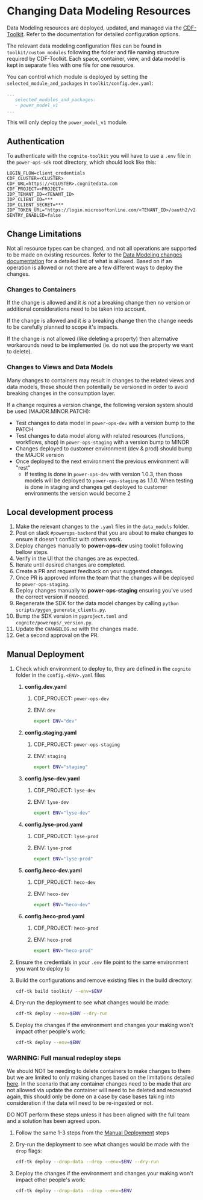 # Changing Data Modeling Resources

Data Modeling resources are deployed, updated, and managed via the [CDF-Toolkit](https://developer.cognite.com/sdks/toolkit/).
Refer to the documentation for detailed configuration options.

The relevant data modeling configuration files can be found in `toolkit/custom_modules` following the folder
and file naming structure required by CDF-Toolkit. Each space, container, view, and data model is kept in separate
files with one file for one resource.

You can control which module is deployed by setting the `selected_module_and_packages` in
`toolkit/config.dev.yaml`:

```yaml
...
   selected_modules_and_packages:
   - power_model_v1
...
```

This will only deploy the `power_model_v1` module.

## Authentication

To authenticate with the `cognite-toolkit` you will have to use a `.env` file in the `power-ops-sdk` root directory,
which should look like this:

```dotenv
LOGIN_FLOW=client_credentials
CDF_CLUSTER=<CLUSTER>
CDF_URL=https://<CLUSTER>.cognitedata.com
CDF_PROJECT=<PROJECT>
IDP_TENANT_ID=<TENANT_ID>
IDP_CLIENT_ID=***
IDP_CLIENT_SECRET=***
IDP_TOKEN_URL="https://login.microsoftonline.com/<TENANT_ID>/oauth2/v2.0/token"
SENTRY_ENABLED=false
```

## Change Limitations

Not all resource types can be changed, and not all operations are supported to be made on existing resources. Refer to
the [Data Modeling changes documentation](https://docs.cognite.com/cdf/dm/dm_concepts/dm_containers_views_datamodels/#impact-of-changes-to-views-and-data-models)
for a detailed list of what is allowed. Based on if an operation is allowed or not there are a few different ways to
deploy the changes.

### Changes to Containers

If the change is allowed and it *is not* a breaking change then no version or additional considerations need to be taken
into account.

If the change is allowed and it *is* a breaking change then the change needs to be carefully planned to scope it's impacts.

If the change is not allowed (like deleting a property) then alternative workarounds need to be implemented (ie. do not
use the property we want to delete).

### Changes to Views and Data Models

Many changes to containers may result in changes to the related views and data models, these should then potentially be
versioned in order to avoid breaking changes in the consumption layer.

If a change requires a version change, the following version system should be used (MAJOR.MINOR.PATCH):

- Test changes to data model in `power-ops-dev` with a version bump to the PATCH
- Test changes to data model along with related resources (functions, workflows, shop) in `power-ops-staging` with a version bump to MINOR
- Changes deployed to customer environment (dev & prod) should bump the MAJOR version
- Once deployed to the next environment the previous environment will "rest"
  - If testing is done in `power-ops-dev` with version 1.0.3, then those models will be deployed to `power-ops-staging`
   as 1.1.0. When testing is done in staging and changes get deployed to customer environments the version would become 2

## Local development process

1. Make the relevant changes to the `.yaml` files in the `data_models` folder.
2. Post on slack `#powerops-backend` that you are about to make changes to ensure it doesn't conflict with others work.
3. Deploy changes manually to **power-ops-dev** using toolkit following bellow steps.
4. Verify in the UI that the changes are as expected.
5. Iterate until desired changes are completed.
6. Create a PR and request feedback on your suggested changes.
7. Once PR is approved inform the team that the changes will be deployed to `power-ops-staging`.
8. Deploy changes manually to **power-ops-staging** ensuring you've used the correct version if needed.
9. Regenerate the SDK for the data model changes by calling `python scripts/pygen_generate_clients.py`.
10. Bump the SDK version in `pyproject.toml` and `cognite/powerops/_version.py`.
11. Update the `CHANGELOG.md` with the changes made.
12. Get a second approval on the PR.

## Manual Deployment

1. Check which environment to deploy to, they are defined in the `cognite` folder in the `config.<ENV>.yaml` files
   1. **config.dev.yaml**
      1. CDF_PROJECT: `power-ops-dev`
      2. ENV: `dev`

         ```bash
         export ENV="dev"
         ```

   2. **config.staging.yaml**
      1. CDF_PROJECT: `power-ops-staging`
      2. ENV: `staging`

         ```bash
         export ENV="staging"
         ```

   3. **config.lyse-dev.yaml**
      1. CDF_PROJECT: `lyse-dev`
      2. ENV: `lyse-dev`

         ```bash
         export ENV="lyse-dev"
         ```

   4. **config.lyse-prod.yaml**
      1. CDF_PROJECT: `lyse-prod`
      2. ENV: `lyse-prod`

         ```bash
         export ENV="lyse-prod"
         ```

   5. **config.heco-dev.yaml**
      1. CDF_PROJECT: `heco-dev`
      2. ENV: `heco-dev`

         ```bash
         export ENV="heco-dev"
         ```

   6. **config.heco-prod.yaml**
      1. CDF_PROJECT: `heco-prod`
      2. ENV: `heco-prod`

         ```bash
         export ENV="heco-prod"
         ```

2. Ensure the credentials in your `.env` file point to the same environment you want to deploy to
3. Build the configurations and remove existing files in the build directory:

   ```bash
   cdf-tk build toolkit/ --env=$ENV
   ```

4. Dry-run the deployment to see what changes would be made:

   ```bash
   cdf-tk deploy --env=$ENV --dry-run
   ```

5. Deploy the changes if the environment and changes your making won't impact other people's work:

   ```bash
   cdf-tk deploy --env=$ENV
   ```

### WARNING: Full manual redeploy steps

We should NOT be needing to delete containers to make changes to them but we are limited to only making changes based on
the limitations detailed [here](https://docs.cognite.com/cdf/dm/dm_concepts/dm_containers_views_datamodels/#impact-of-changes-to-views-and-data-models).
In the scenario that any container changes need to be made that are not allowed via update the container will need to be
deleted and recreated again, this should only be done on a case by case bases taking into consideration if the data will
need to be re-ingested or not.

DO NOT perform these steps unless it has been aligned with the full team and a solution has been agreed upon.

1. Follow the same 1-3 steps from the [Manual Deployment](#manual-deployment) steps
2. Dry-run the deployment to see what changes would be made with the `drop` flags:

   ```bash
   cdf-tk deploy --drop-data --drop --env=$ENV --dry-run
   ```

3. Deploy the changes if the environment and changes your making won't impact other people's work:

   ```bash
   cdf-tk deploy --drop-data --drop --env=$ENV
   ```
